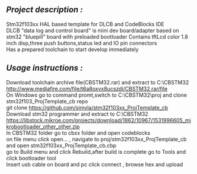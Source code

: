 ## *Project description :*

Stm32f103xx HAL based template for DLCB and CodeBlocks IDE  
DLCB "data log and control board" is mini dev board/adapter based on stm32 "bluepill" board with preloaded bootloader
Contains tftLcd color 1.8 inch disp,three push buttons,status led and IO pin connectors   
Has a prepared toolchain to start develop immediately

## *Usage instructions :*

Download toolchain archive file(CBSTM32.rar) and extract to C:\CBSTM32  
http://www.mediafire.com/file/t6a8oxvx8ucszdj/CBSTM32.rar/file  
On Windows go to command promt,switch to C:\CBSTM32\proj and clone stm32f103_ProjTemplate_cb repo  
git clone https://github.com/simvla/stm32f103xx_ProjTemplate_cb  
Download stm32 programmer and extract to C:\CBSTM32  
https://libstock.mikroe.com/projects/download/1862/10967/1531996605_mikrobootloader_other_other.zip  
In CBSTM32 folder go to cbxx folder and open codeblocks  
on file menu click open... , navigate to proj/stm32f103xx_ProjTemplate_cb and open stm32f103xx_ProjTemplate_cb.cbp  
go to Build menu and click Rebuild,after build is complete go to Tools and click bootloader tool  
Insert usb cable on board and pc click connect , browse hex and upload




